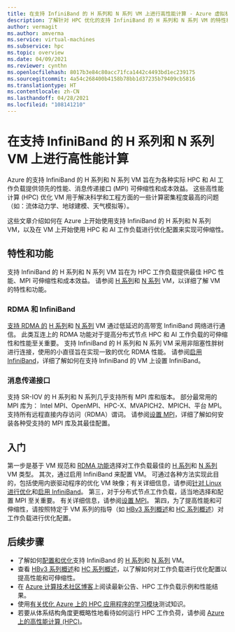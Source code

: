 ```yaml
---
title: 在支持 InfiniBand 的 H 系列和 N 系列 VM 上进行高性能计算 - Azure 虚拟机
description: 了解针对 HPC 优化的支持 InfiniBand 的 H 系列和 N 系列 VM 的特性和功能。
author: vermagit
ms.author: amverma
ms.service: virtual-machines
ms.subservice: hpc
ms.topic: overview
ms.date: 04/09/2021
ms.reviewer: cynthn
ms.openlocfilehash: 8017b3e84c80acc71fca1442c4493bd1ec239175
ms.sourcegitcommit: 4a54c268400b4158b78bb1d37235b79409cb5816
ms.translationtype: HT
ms.contentlocale: zh-CN
ms.lasthandoff: 04/28/2021
ms.locfileid: "108141210"
---
```

# <a name="high-performance-computing-on-infiniband-enabled-h-series-and-n-series-vms"></a>在支持 InfiniBand 的 H 系列和 N 系列 VM 上进行高性能计算

Azure 的支持 InfiniBand 的 H 系列和 N 系列 VM 旨在为各种实际 HPC 和 AI 工作负载提供领先的性能、消息传递接口 (MPI) 可伸缩性和成本效益。 这些高性能计算 (HPC) 优化 VM 用于解决科学和工程方面的一些计算密集程度最高的问题（如：流体动力学、地球建模、天气模拟等）。

这些文章介绍如何在 Azure 上开始使用支持 InfiniBand 的 H 系列和 N 系列 VM，以及在 VM 上开始使用 HPC 和 AI 工作负载进行优化配置来实现可伸缩性。

## <a name="features-and-capabilities"></a>特性和功能

支持 InfiniBand 的 H 系列和 N 系列 VM 旨在为 HPC 工作负载提供最佳 HPC 性能、MPI 可伸缩性和成本效益。 请参阅 [H 系列](../../sizes-hpc.md)和 [N 系列](../../sizes-gpu.md) VM，以详细了解 VM 的特性和功能。

### <a name="rdma-and-infiniband"></a>RDMA 和 InfiniBand

[支持 RDMA 的](../../sizes-hpc.md#rdma-capable-instances) [H 系列](../../sizes-hpc.md)和 [N 系列](../../sizes-gpu.md) VM 通过低延迟的高带宽 InfiniBand 网络进行通信。 此类互连上的 RDMA 功能对于提高分布式节点 HPC 和 AI 工作负载的可伸缩性和性能至关重要。 支持 InfiniBand 的 H 系列和 N 系列 VM 采用非阻塞性胖树进行连接，使用的小直径旨在实现一致的优化 RDMA 性能。
请参阅[启用 InfiniBand](enable-infiniband.md)，详细了解如何在支持 InfiniBand 的 VM 上设置 InfiniBand。

### <a name="message-passing-interface"></a>消息传递接口

支持 SR-IOV 的 H 系列和 N 系列几乎支持所有 MPI 库和版本。 部分最常用的 MPI 库为： Intel MPI、OpenMPI、HPC-X、MVAPICH2、MPICH、平台 MPI。 支持所有远程直接内存访问（RDMA）谓词。
请参阅[设置 MPI](setup-mpi.md)，详细了解如何安装各种受支持的 MPI 库及其最佳配置。

## <a name="get-started"></a>入门

第一步是基于 VM 规范和 [RDMA 功能](../../sizes-hpc.md#rdma-capable-instances)选择对工作负载最佳的 [H 系列](../../sizes-hpc.md)和 [N 系列](../../sizes-gpu.md) VM 类型。
其次，通过启用 InfiniBand 来配置 VM。 可通过各种方法实现此目的，包括使用内嵌驱动程序的优化 VM 映像；有关详细信息，请参阅[针对 Linux 进行优化](configure.md)和[启用 InfiniBand](enable-infiniband.md)。
第三，对于分布式节点工作负载，适当地选择和配置 MPI 至关重要。 有关详细信息，请参阅[设置 MPI](setup-mpi.md)。
第四，为了提高性能和可伸缩性，请按照特定于 VM 系列的指导（如 [HBv3 系列概述](hbv3-series-overview.md)和 [HC 系列概述](hc-series-overview.md)）对工作负载进行优化配置。

## <a name="next-steps"></a>后续步骤

- 了解如何[配置和优化](configure.md)支持 InfiniBand 的 [H 系列](../../sizes-hpc.md)和 [N 系列](../../sizes-gpu.md) VM。
- 查看 [HBv3 系列概述](hb-series-overview.md)和 [HC 系列概述](hc-series-overview.md)，以了解如何对工作负载进行优化配置以提高性能和可伸缩性。
- 在 [Azure 计算技术社区博客](https://techcommunity.microsoft.com/t5/azure-compute/bg-p/AzureCompute)上阅读最新公告、HPC 工作负载示例和性能结果。
- 使用[有关优化 Azure 上的 HPC 应用程序的学习模块](/learn/modules/optimize-tightly-coupled-hpc-apps/)测试知识。
- 若要从体系结构角度更概略性地看待如何运行 HPC 工作负荷，请参阅 [Azure 上的高性能计算 (HPC)](/azure/architecture/topics/high-performance-computing/)。